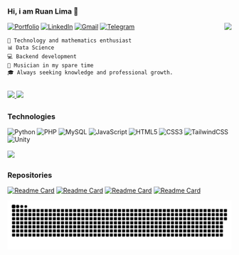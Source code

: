 ### Hi, i am Ruan Lima 👋

[![Portfolio](https://img.shields.io/badge/Portfolio-%23000000.svg?style=for-the-badge&logo=firefox&logoColor=#FF7139)](https://ruanlima.netlify.app)
[![LinkedIn](https://img.shields.io/badge/linkedin-%230077B5.svg?style=for-the-badge&logo=linkedin&logoColor=white)](https://www.linkedin.com/in/ruan-lima-a945a127a/)
[![Gmail](https://img.shields.io/badge/Gmail-D14836?style=for-the-badge&logo=gmail&logoColor=white)](https://mail.google.com/mail/?view=cm&fs=1&to=ruanlimafn@gmail.com)
[![Telegram](https://img.shields.io/badge/Telegram-2CA5E0?style=for-the-badge&logo=telegram&logoColor=white)](https://t.me/ruanllima)
<img align="right" height="200" src="https://cdn.discordapp.com/attachments/790738063500378124/1345053086179393683/download.gif?ex=67c325cd&is=67c1d44d&hm=6425e679e42adcd78bf4c1b71f32320bd00502ad670aeb97d374bab40820bc70&">



    
    🚀 Technology and mathematics enthusiast
    📊 Data Science
    💻 Backend development
    🎹 Musician in my spare time
    🎓 Always seeking knowledge and professional growth.
    


 ##

<div>
  <a href="https://github.com/ruanllima">
    <img height="200" src="https://github-readme-stats.vercel.app/api?username=ruanllima&theme=outrun&include_all_comits=true" />
  </a>
  <a href="https://github.com/ruanllima">
    <img height="200" src="https://github-readme-stats.vercel.app/api/top-langs?username=ruanllima&theme=outrun&layout=compact&langs_count=8&card_width=320" />
  </a>
</div>



 ##

### Technologies
![Python](https://img.shields.io/badge/python-3670A0?style=for-the-badge&logo=python&logoColor=ffdd54)
![PHP](https://img.shields.io/badge/php-%23777BB4.svg?style=for-the-badge&logo=php&logoColor=white)
![MySQL](https://img.shields.io/badge/mysql-4479A1.svg?style=for-the-badge&logo=mysql&logoColor=white)
![JavaScript](https://img.shields.io/badge/javascript-%23323330.svg?style=for-the-badge&logo=javascript&logoColor=%23F7DF1E)
![HTML5](https://img.shields.io/badge/html5-%23E34F26.svg?style=for-the-badge&logo=html5&logoColor=white)
![CSS3](https://img.shields.io/badge/css3-%231572B6.svg?style=for-the-badge&logo=css3&logoColor=white)
![TailwindCSS](https://img.shields.io/badge/tailwindcss-%2338B2AC.svg?style=for-the-badge&logo=tailwind-css&logoColor=white)
![Unity](https://img.shields.io/badge/unity-%23000000.svg?style=for-the-badge&logo=unity&logoColor=white)

<div>
  <a align="center" href="https://github.com/ruanllima">
    <img height=200 align="center" src="https://github-readme-stats.vercel.app/api/wakatime?username=ruanllima&layout=compact&theme=outrun&langs_count=8&card_width=320"/>
  </a>
</div>


 ##

### Repositories
[![Readme Card](https://github-readme-stats.vercel.app/api/pin/?username=ruanllima&repo=portfolio&theme=outrun)](https://github.com/ruanllima/portfolio)
[![Readme Card](https://github-readme-stats.vercel.app/api/pin/?username=ruanllima&repo=eda_commerce_mcz&theme=outrun)](https://github.com/ruanllima/eda_commerce_mcz)
[![Readme Card](https://github-readme-stats.vercel.app/api/pin/?username=ruanllima&repo=ML_SentimentAnalysis&theme=outrun)](https://github.com/ruanllima/ML_SentimentAnalysis)
[![Readme Card](https://github-readme-stats.vercel.app/api/pin/?username=ruanllima&repo=game&theme=outrun)](https://github.com/ruanllima/game)

![Snake animation](https://github.com/ruanllima/ruanllima/blob/output/github-contribution-grid-snake-dark.svg)

